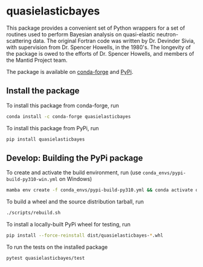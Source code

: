# quasielasticbayes

This package provides a convenient set of Python wrappers for a set of routines used to perform Bayesian analysis
on quasi-elastic neutron-scattering data. The original Fortran code was written by Dr. Devinder Sivia, with 
supervision from Dr. Spencer Howells, in the 1980's. The longevity of the package is owed to the efforts of
Dr. Spencer Howells, and members of the Mantid Project team.

The package is available on [conda-forge](https://anaconda.org/conda-forge/quasielasticbayes) and [PyPi](https://pypi.org/project/quasielasticbayes).

## Install the package

To install this package from conda-forge, run

```sh
conda install -c conda-forge quasielasticbayes
```

To install this package from PyPi, run

```sh
pip install quasielasticbayes
```

## Develop: Building the PyPi package

To create and activate the build environment, run (use `conda_envs/pypi-build-py310-win.yml` on Windows)

```sh
mamba env create -f conda_envs/pypi-build-py310.yml && conda activate qeb-pypi-build-py310
```

To build a wheel and the source distribution tarball, run

```sh
./scripts/rebuild.sh
```

To install a locally-built PyPi wheel for testing, run

```sh
pip install --force-reinstall dist/quasielasticbayes-*.whl
```

To run the tests on the installed package

```sh
pytest quasielasticbayes/test
```
